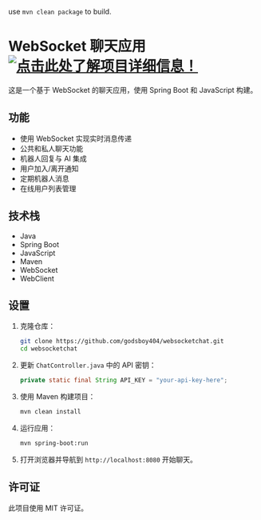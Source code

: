 use `mvn clean package` to build.

# WebSocket 聊天应用 [![点击此处了解项目详细信息！](https://deepwiki.com/badge.svg)](https://deepwiki.com/godsboy404/websocketchat)

这是一个基于 WebSocket 的聊天应用，使用 Spring Boot 和 JavaScript 构建。

## 功能

- 使用 WebSocket 实现实时消息传递
- 公共和私人聊天功能
- 机器人回复与 AI 集成
- 用户加入/离开通知
- 定期机器人消息
- 在线用户列表管理

## 技术栈

- Java
- Spring Boot
- JavaScript
- Maven
- WebSocket
- WebClient

## 设置

1. 克隆仓库：
    ```sh
    git clone https://github.com/godsboy404/websocketchat.git
    cd websocketchat
    ```

2. 更新 `ChatController.java` 中的 API 密钥：
    ```java
    private static final String API_KEY = "your-api-key-here";
    ```

3. 使用 Maven 构建项目：
    ```sh
    mvn clean install
    ```

4. 运行应用：
    ```sh
    mvn spring-boot:run
    ```

5. 打开浏览器并导航到 `http://localhost:8080` 开始聊天。

## 许可证

此项目使用 MIT 许可证。
